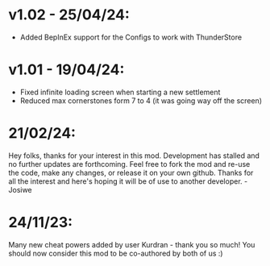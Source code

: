 ﻿# v1.02 - 25/04/24:
- Added BepInEx support for the Configs to work with ThunderStore

# v1.01 - 19/04/24: 
- Fixed infinite loading screen when starting a new settlement
- Reduced max cornerstones form 7 to 4 (it was going way off the screen) 

# 21/02/24: 
Hey folks, thanks for your interest in this mod. Development has stalled and no further updates are forthcoming. Feel free to fork the mod and re-use the code, make any changes, or release it on your own github. Thanks for all the interest and here's hoping it will be of use to another developer. - Josiwe

# 24/11/23: 
Many new cheat powers added by user Kurdran - thank you so much! You should now consider this mod to be co-authored by both of us :)
